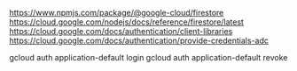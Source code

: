 https://www.npmjs.com/package/@google-cloud/firestore
https://cloud.google.com/nodejs/docs/reference/firestore/latest
https://cloud.google.com/docs/authentication/client-libraries
https://cloud.google.com/docs/authentication/provide-credentials-adc

gcloud auth application-default login
gcloud auth application-default revoke
